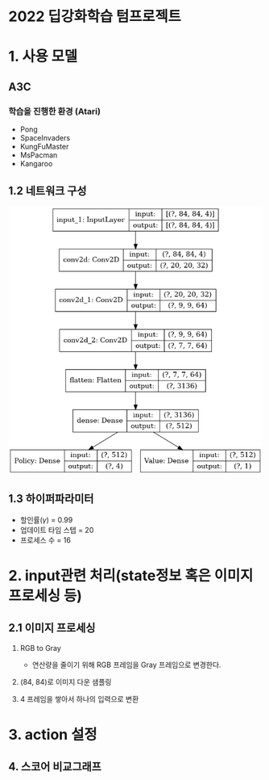 # 2022 딥강화학습 텀프로젝트

# 1. 사용 모델

## A3C

### 학습을 진행한 환경 (Atari)

- Pong
- SpaceInvaders
- KungFuMaster
- MsPacman
- Kangaroo

## 1.2 네트워크 구성

![model.png](./model.png)

## 1.3 하이퍼파라미터

- 할인률($\gamma$) = 0.99
- 업데이트 타임 스텝 = 20
- 프로세스 수 = 16

# 2. input관련 처리(state정보 혹은 이미지 프로세싱 등) 

## 2.1 이미지 프로세싱

1. RGB to Gray 
    - 연산량을 줄이기 위해 RGB 프레임을 Gray 프레임으로 변경한다.


2. (84, 84)로 이미지 다운 샘플링


3. 4 프레임을 쌓아서 하나의 입력으로 변환

# 3. action 설정

## 4. 스코어 비교그래프
